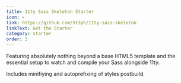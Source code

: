 ```yaml
---
title: 11ty Sass Skeleton Starter
icon: 💀
link: https://github.com/5t3ph/11ty-sass-skeleton
linkText: Get the Starter
category: starter
order: 3
---
```


Featuring absolutely nothing beyond a base HTML5 template and the essential setup to watch and compile your Sass alongside 11ty.

Includes minifiying and autoprefixing of styles postbuild.
